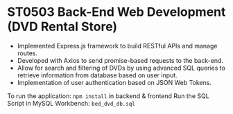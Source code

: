 # ST0503 Back-End Web Development (DVD Rental Store)
- Implemented Express.js framework to build RESTful APIs and manage routes.
- Developed with Axios to send promise-based requests to the back-end.
- Allow for search and filtering of DVDs by using advanced SQL queries to retrieve information from database based on user input.
- Implementation of user authentication based on JSON Web Tokens.

To run the application:
```npm install``` in backend & frontend
Run the SQL Script in MySQL Workbench: ```bed_dvd_db.sql```